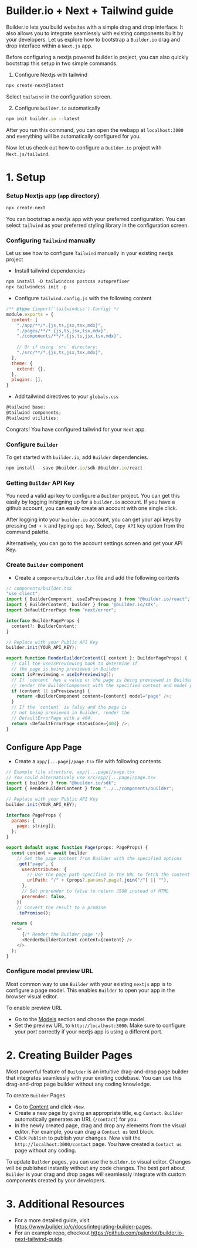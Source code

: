 # Builder.io + Next + Tailwind guide

Builder.io lets you build websites with a simple drag and drop interface. It also allows you to integrate seamlessly with existing components  built by your developers. Let us explore how to bootstrap a `Builder.io` drag and drop interface within a `Next.js` app.


Before configuring a nextjs powered builder.io project, you can also quickly bootstrap this setup in two simple commands.

1. Configure Nextjs with tailwind

```javascript
npx create-next@latest
```

Select `tailwind` in the configuration screen.

2. Configure `builder.io` automatically

```javascript
npm init builder.io --latest
```

After you run this command, you can open the webapp at `localhost:3000` and everything will be automatically configured for you. 

Now let us check out how to configure a `Builder.io` project with `Next.js/tailwind`.

# 1. Setup

### Setup Nextjs app (`app` directory)

```javascript
npx create-next
```

You can bootstrap a nextjs app with your preferred configuration. You can select `tailwind` as your preferred styling library in the configuration screen.

### Configuring `Tailwind` manually

Let us see how to configure `Tailwind` manually in your existing nextjs project

- Install tailwind dependencies

```javascript
npm install -D tailwindcss postcss autoprefixer
npx tailwindcss init -p
```

- Configure `tailwind.config.js` with the following content

```javascript
/** @type {import('tailwindcss').Config} */
module.exports = {
  content: [
    "./app/**/*.{js,ts,jsx,tsx,mdx}",
    "./pages/**/*.{js,ts,jsx,tsx,mdx}",
    "./components/**/*.{js,ts,jsx,tsx,mdx}",
 
    // Or if using `src` directory:
    "./src/**/*.{js,ts,jsx,tsx,mdx}",
  ],
  theme: {
    extend: {},
  },
  plugins: [],
}
```

- Add tailwind directives to your `globals.css`

```javascript
@tailwind base;
@tailwind components;
@tailwind utilities;
```

Congrats! You have configured tailwind for your `Next` app.


### Configure `Builder`

To get started with `builder.io`, add `Builder` dependencies.

```javascript
npm install --save @builder.io/sdk @builder.io/react
```

### Getting `Builder` API Key

You need a valid api key to configure a `Builder` project. You can get this easily by logging in/signing up for a `builder.io` account. If you have a github account, you can easily create an account with one single click. 

After logging into your `builder.io` account, you can get your api keys by pressing `Cmd + k` and typing `api key`. Select, `Copy API` key option from the command palette.

Alternatively, you can go to the account settings screen and get your API Key.

### Create `Builder` component

- Create a `components/builder.tsx` file and add the following contents

```javascript
// components/builder.tsx
"use client";
import { BuilderComponent, useIsPreviewing } from "@builder.io/react"; 
import { BuilderContent, builder } from '@builder.io/sdk';
import DefaultErrorPage from "next/error";

interface BuilderPageProps { 
  content?: BuilderContent;
}

// Replace with your Public API Key
builder.init(YOUR_API_KEY);

export function RenderBuilderContent({ content }: BuilderPageProps) { 
  // Call the useIsPreviewing hook to determine if 
  // the page is being previewed in Builder
  const isPreviewing = useIsPreviewing(); 
  // If `content` has a value or the page is being previewed in Builder,
  // render the BuilderComponent with the specified content and model props.
  if (content || isPreviewing) {
    return <BuilderComponent content={content} model="page" />;
  }
  // If the `content` is falsy and the page is 
  // not being previewed in Builder, render the 
  // DefaultErrorPage with a 404.
  return <DefaultErrorPage statusCode={404} />; 
}
```

## Configure App Page

- Create a `app/[...page]/page.tsx` file with following contents

```javascript
// Example file structure, app/[...page]/page.tsx
// You could alternatively use src/app/[...page]/page.tsx
import { builder } from "@builder.io/sdk";
import { RenderBuilderContent } from "../../components/builder";

// Replace with your Public API Key
builder.init(YOUR_API_KEY);

interface PageProps {
  params: {
    page: string[];
  };
}

export default async function Page(props: PageProps) {
  const content = await builder
    // Get the page content from Builder with the specified options
    .get("page", {
      userAttributes: {
        // Use the page path specified in the URL to fetch the content
        urlPath: "/" + (props?.params?.page?.join("/") || ""),
      },
      // Set prerender to false to return JSON instead of HTML
      prerender: false,
    })
    // Convert the result to a promise
    .toPromise();

  return (
    <>
      {/* Render the Builder page */}
      <RenderBuilderContent content={content} />
    </>
  );
}
```


### Configure model preview URL

Most common way to use `Builder` with your existing `nextjs` app is to configure a page model. This enables `Builder` to open your app in the browser visual editor.

To enable preview URL

- Go to the [Models](https://builder.io/models) section and choose the page model.
- Set the preview URL to `http://localhost:3000`. Make sure to configure your port correctly if your nextjs app is using a different port.

# 2. Creating Builder Pages

Most powerful feature of `Builder` is an intuitive drag-and-drop page builder that integrates seamlessly with your existing codebase. You can use this drag-and-drop page builder without any coding knowledge.

To create `Builder` Pages
- Go to [Content](https://builder.io/content) and click `+New`. 
- Create a new page by giving an appropriate title, e.g `Contact`. `Builder` automatically generates an URL (`/contact`) for you.
- In the newly created page, drag and drop any elements from the visual editor. For example, you can drag a `Contact us` text block.
- Click `Publish` to publish your changes. Now visit the `http://localhost:3000/contact` page. You have created a `Contact us` page without any coding.

To update `Builder` pages, you can use the `builder.io` visual editor. Changes will be published instantly without any code changes. The best part about `Builder` is your drag and drop pages will seamlessly integrate with custom components created by your developers. 

# 3. Additional Resources

- For a more detailed guide, visit https://www.builder.io/c/docs/integrating-builder-pages. 
- For an example repo, checkout https://github.com/palerdot/builder.io-next-tailwind-guide.
